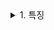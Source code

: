 <details>
<summary>1. 특징</summary>
<div markdown="1">

## 1. 특징

- 자바스크립트에 타입을 부여한 언어
- 컴파일 언어
- 객체 지향 프로그래밍 지원
  
</div>
</details>
